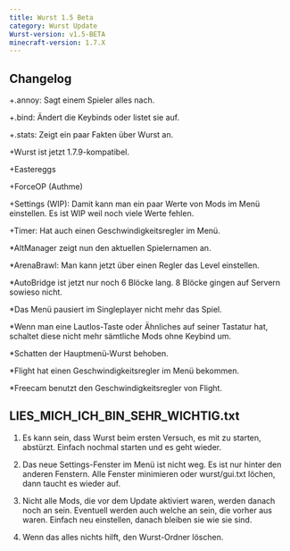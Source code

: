 ```yaml
---
title: Wurst 1.5 Beta
category: Wurst Update
Wurst-version: v1.5-BETA
minecraft-version: 1.7.X
---
```

## Changelog

+.annoy: Sagt einem Spieler alles nach.

+.bind: Ändert die Keybinds oder listet sie auf.

+.stats: Zeigt ein paar Fakten über Wurst an.

+Wurst ist jetzt 1.7.9-kompatibel.

+Eastereggs

+ForceOP (Authme)

+Settings (WIP): Damit kann man ein paar Werte von Mods im Menü einstellen. Es ist WIP weil noch viele Werte fehlen.

+Timer: Hat auch einen Geschwindigkeitsregler im Menü.

*AltManager zeigt nun den aktuellen Spielernamen an.

*ArenaBrawl: Man kann jetzt über einen Regler das Level einstellen.

*AutoBridge ist jetzt nur noch 6 Blöcke lang. 8 Blöcke gingen auf Servern sowieso nicht.

*Das Menü pausiert im Singleplayer nicht mehr das Spiel.

*Wenn man eine Lautlos-Taste oder Ähnliches auf seiner Tastatur hat, schaltet diese nicht mehr sämtliche Mods ohne Keybind um.

*Schatten der Hauptmenü-Wurst behoben.

*Flight hat einen Geschwindigkeitsregler im Menü bekommen.

*Freecam benutzt den Geschwindigkeitsregler von Flight.

## LIES_MICH_ICH_BIN_SEHR_WICHTIG.txt

1. Es kann sein, dass Wurst beim ersten Versuch, es mit zu starten, abstürzt.
Einfach nochmal starten und es geht wieder.

2. Das neue Settings-Fenster im Menü ist nicht weg. Es ist nur hinter den anderen Fenstern.
Alle Fenster minimieren oder wurst/gui.txt löchen, dann taucht es wieder auf.

3. Nicht alle Mods, die vor dem Update aktiviert waren, werden danach noch an sein. Eventuell werden auch welche an sein, die vorher aus waren.
Einfach neu einstellen, danach bleiben sie wie sie sind.

4. Wenn das alles nichts hilft, den Wurst-Ordner löschen.
